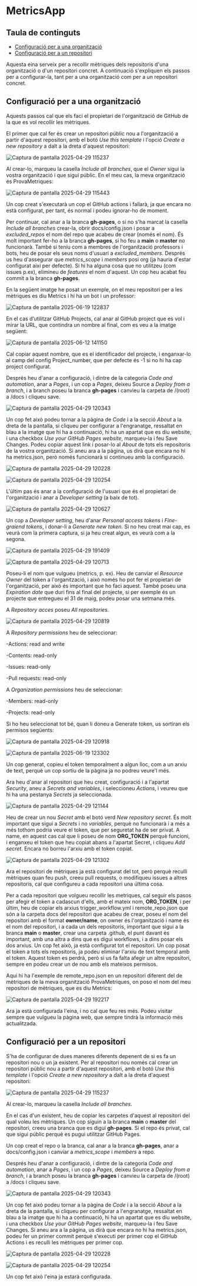 # MetricsApp

## Taula de continguts
- [Configuració per a una organització](#configuració-per-a-una-organització)
- [Configuració per a un repositori](#configuració-per-a-un-repositori)

Aquesta eina serveix per a recollir mètriques dels repositoris d'una organització o d'un repositori concret. A continuació s'expliquen els passos per a configurar-la, tant per a una organització com per a un repositori concret.

## Configuració per a una organització

Aquests passos cal que els faci el propietari de l'organització de GitHub de la que es vol recollir les mètriques.

El primer que cal fer és crear un repositori públic nou a l'organització a partir d'aquest repositori, amb el botó *Use this template* i l'opció *Create a new repository* a dalt a la dreta d'aquest repositori:

![Captura de pantalla 2025-04-29 115237](https://github.com/user-attachments/assets/7be8d29b-8b7a-4bcd-8325-ebf831a377a4)

Al crear-lo, marqueu la casella *Include all branches*, que el *Owner* sigui la vostra organització i que sigui públic. En el meu cas, la meva organització és ProvaMetriques:

![Captura de pantalla 2025-04-29 115443](https://github.com/user-attachments/assets/96c25aea-9e39-452e-9302-72c058276c13)

Un cop creat s'executarà un cop el GitHub actions i fallarà, ja que encara no està configurat, per tant, és normal i podeu ignorar-ho de moment.

Per continuar, cal anar a la branca **gh-pages**, o si no s'ha marcat la casella *Include all branches* crear-la, obrir docs/config.json i posar a *excluded_repos* el nom del repo que acabeu de crear (només el nom). És molt important fer-ho a la branca **gh-pages**, si ho feu a **main** o **master** no funcionarà. També si teniu com a membres de l'organització professors i bots, heu de posar els seus noms d'usuari a *excluded_members*. Després us heu d'assegurar que *metrics_scope* i *members* posi org (ja hauria d'estar configurat així per defecte). Si hi ha alguna cosa que no utilitzeu (com issues p.ex), elimineu de *features* el nom d'aquest. Un cop heu acabat feu commit a la branca **gh-pages**.

En la següent imatge he posat un exemple, on el meu repositori per a les mètriques es diu Metrics i hi ha un bot i un professor:

![Captura de pantalla 2025-06-19 122837](https://github.com/user-attachments/assets/bb9bf813-591c-4e51-849d-baa3f888de51)

En el cas d’utilitzar GitHub Projects, cal anar al GitHub project que es vol i mirar la URL, que contindra un nombre al final, com es veu a la imatge següent:

![Captura de pantalla 2025-06-12 141150](https://github.com/user-attachments/assets/3d98f01b-7be1-4c1a-b8c0-1b9f12c27622)

Cal copiar aquest nombre, que es el identificador del projecte, i enganxar-lo al camp del config Project_number, que per defecte és -1 si no hi ha cap project configurat.

Després heu d'anar a configuració, i dintre de la categoria *Code and automation*, anar a *Pages*, i un cop a *Pages*, deixeu Source a *Deploy from a branch*, i a branch poseu la branca **gh-pages** i canvieu la carpeta de /(root) a /docs i cliqueu save.

![Captura de pantalla 2025-04-29 120343](https://github.com/user-attachments/assets/488c1add-1fed-4c78-b54d-9d7d8ff9fc3d)

Un cop fet això podeu tornar a la pàgina de *Code* i a la secció *About* a la dreta de la pantalla, si cliqueu per configurar a l'engranatge, ressaltat en blau a la imatge que hi ha a continuació, hi ha un apartat que es diu website, i una checkbox *Use your GitHub Pages website*, marqueu-la i feu Save Changes. Podeu copiar aquest link i posar-lo al *About* de tots els repositoris de la vostra organització. Si aneu ara a la pàgina, us dirà que encara no hi ha metrics.json, però només funcionarà si continueu amb la configuració.

![Captura de pantalla 2025-04-29 120228](https://github.com/user-attachments/assets/96cd28b6-9590-4ae3-8fbf-0cc550fdf4ad)


![Captura de pantalla 2025-04-29 120254](https://github.com/user-attachments/assets/d379cfbd-12fe-43e1-8362-8f145d549e07)

L'últim pas és anar a la configuració de l'usuari que és el propietari de l'organització i anar a *Developer setting* (a baix de tot).

![Captura de pantalla 2025-04-29 120627](https://github.com/user-attachments/assets/46ec09f1-5d48-4141-ba7c-99daac57adef)

Un cop a *Developer setting*, heu d'anar *Personal access tokens* i *Fine-graiend tokens*, i donar-li a *Generate new token*. Si no heu creat mai cap, es veurà com la primera captura, si ja heu creat algun, es veurà com a la segona.

![Captura de pantalla 2025-04-29 191409](https://github.com/user-attachments/assets/bf7b449f-3497-4271-a9b1-970f472cd2a4)


![Captura de pantalla 2025-04-29 120713](https://github.com/user-attachments/assets/775619a8-d5e1-4516-a74e-a6e8c273987a)


Poseu-li el nom que vulgueu (metrics, p. ex). Heu de canviar el *Resource Owner* del token a l'organització, i això només ho pot fer el propietari de l'organització, per això és important que ho faci aquest. També poseu una *Expiration date* que duri fins al final del projecte, si per exemple és un projecte que entregueu el 31 de maig, podeu posar una setmana més.

A *Repository acces* poseu *All repositories*.

![Captura de pantalla 2025-04-29 120819](https://github.com/user-attachments/assets/e480fde6-742c-42cd-b50a-8795dc3301e8)


A *Repository permissions* heu de seleccionar: 

-Actions: read and write

-Contents: read-only

-Issues: read-only

-Pull requests: read-only

A *Organization permissions* heu de seleccionar:

-Members: read-only

-Projects: read-only

Si ho heu seleccionat tot bé, quan li doneu a Generate token, us sortiran els permisos següents:

![Captura de pantalla 2025-04-29 120918](https://github.com/user-attachments/assets/6f74f981-95da-4964-9e4d-74568505bffb)

![Captura de pantalla 2025-06-19 123302](https://github.com/user-attachments/assets/cc2dcade-5e2d-4aac-a931-ea1b08aa457b)

Un cop generat, copieu el token temporalment a algun lloc, com a un arxiu de text, perquè un cop sortiu de la pàgina ja no podreu veure'l més.

Ara heu d'anar al repositori que heu creat, configuració i a l'apartat *Security*, aneu a *Secrets and variables*, i seleccioneu *Actions*, i veureu que hi ha una pestanya *Secrets* ja seleccionada.

![Captura de pantalla 2025-04-29 121144](https://github.com/user-attachments/assets/c65fba33-d412-4a4a-ab4d-16ded4b3a52a)


Heu de crear un nou *Secret* amb el botó verd *New repository secret*. És molt important que sigui a *Secrets* i no *variables*, perquè no funcionarà i a més a més tothom podria veure el token, que per seguretat ha de ser privat. A name, en aquest cas cal que li poseu de nom **ORG_TOKEN** perquè funcioni, i enganxeu el token que heu copiat abans a l'apartat Secret, i cliqueu *Add secret*. Encara no borreu l'arxiu amb el token copiat.

![Captura de pantalla 2025-04-29 121302](https://github.com/user-attachments/assets/53e568f3-4532-4bcf-99f7-c357bbfa3e7c)

Ara el repositori de mètriques ja està configurat del tot, però perquè reculli mètriques quan feu push, creeu pull requests, o modifiqueu issues a altres repositoris, cal que configureu a cada repositori una última cosa.

Per a cada repositori que volgueu recollir les metriques, cal seguir els pasos per afegir el token a cadascun d'ells, amb el mateix nom, **ORG_TOKEN**, i per últim, heu de copiar els arxius trigger_workflow.yml i remote_repo.json que són a la carpeta docs del repositori que acabeu de crear, poseu el nom del repositori amb el format **owner/name**, on owner és l'organització i name és el nom del repositori, i a cada un dels repositoris, important que sigui a la branca **main** o **master**, crear una carpeta .github, el punt davant és important, amb una altra a dins que es digui workflows, i a dins posar els dos arxius. Un cop fet això, ja està configurat tot el repositori. Un cop posat el token a tots els repositoris, ja podeu eliminar l'arxiu de text temporal amb el token. Aquest token es perdrà, però si us fa falta afegir un altre repositori, sempre en podeu crear un de nou amb els mateixos permisos.

Aquí hi ha l'exemple de remote_repo.json en un repositori diferent del de mètriques de la meva organització ProvaMetriques, on poso el nom del meu repositori de mètriques, que es diu Metrics:

![Captura de pantalla 2025-04-29 192217](https://github.com/user-attachments/assets/5687e074-2a24-4afe-8ee5-8495e6681fd0)

Ara ja està configurada l'eina, i no cal que feu res més. Podeu visitar sempre que vulgueu la pàgina web, que sempre tindrà la informació més actualitzada.

## Configuració per a un repositori

S'ha de configurar de dues maneres diferents depenent de si es fa un repositori nou o un ja existent. Per al repositori nou només cal crear un repositori públic nou a partir d'aquest repositori, amb el botó *Use this template* i l'opció *Create a new repository* a dalt a la dreta d'aquest repositori:

![Captura de pantalla 2025-04-29 115237](https://github.com/user-attachments/assets/7be8d29b-8b7a-4bcd-8325-ebf831a377a4)

Al crear-lo, marqueu la casella *Include all branches*.

En el cas d'un existent, heu de copiar les carpetes d'aquest al repositori del qual voleu les mètriques. Un cop siguin a la branca **main** o **master** del repositori, creeu una branca que es digui **gh-pages**. Si el repo és privat, cal que sigui públic perquè es pugui utilitzar GitHub Pages.

Un cop creat el repo o la branca, cal anar a la branca **gh-pages**, anar a docs/config.json i canviar a *metrics_scope* i *members* a repo.

Després heu d'anar a configuració, i dintre de la categoria *Code and automation*, anar a *Pages*, i un cop a *Pages*, deixeu Source a *Deploy from a branch*, i a branch poseu la branca **gh-pages** i canvieu la carpeta de /(root) a /docs i cliqueu save.

![Captura de pantalla 2025-04-29 120343](https://github.com/user-attachments/assets/488c1add-1fed-4c78-b54d-9d7d8ff9fc3d)

Un cop fet això podeu tornar a la pàgina de *Code* i a la secció *About* a la dreta de la pantalla, si cliqueu per configurar a l'engranatge, ressaltat en blau a la imatge que hi ha a continuació, hi ha un apartat que es diu website, i una checkbox *Use your GitHub Pages website*, marqueu-la i feu Save Changes. Si aneu ara a la pàgina, us dirà que encara no hi ha metrics.json, podeu fer un primer commit perquè s'executi per primer cop el GitHub Actions i es reculli les mètriques per primer cop.

![Captura de pantalla 2025-04-29 120228](https://github.com/user-attachments/assets/96cd28b6-9590-4ae3-8fbf-0cc550fdf4ad)

![Captura de pantalla 2025-04-29 120254](https://github.com/user-attachments/assets/d379cfbd-12fe-43e1-8362-8f145d549e07)

Un cop fet això l'eina ja estarà configurada.
